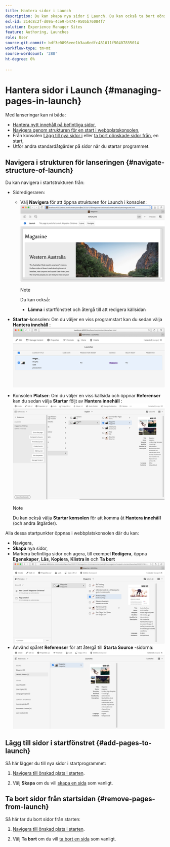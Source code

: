```yaml
---
title: Hantera sidor i Launch
description: Du kan skapa nya sidor i Launch. Du kan också ta bort oönskade sidor.
exl-id: 214c8c2f-d09a-4ce9-b474-9505b76084f7
solution: Experience Manager Sites
feature: Authoring, Launches
role: User
source-git-commit: bdf3e0896eee1b3aa6edfc481011f50407835014
workflow-type: tm+mt
source-wordcount: '288'
ht-degree: 0%

---
```


# Hantera sidor i Launch {#managing-pages-in-launch}

Med lanseringar kan ni båda:

* [Hantera nytt innehåll på befintliga sidor](/help/sites-cloud/authoring/launches/editing.md),
* [Navigera genom strukturen för en start i webbplatskonsolen](#navigate-structure-of-launch),
* Från konsolen [Lägg till nya sidor i](#add-pages-to-launch) eller [ta bort oönskade sidor från](#remove-pages-from-launch), en start,
* Utför andra standardåtgärder på sidor när du startar programmet.

## Navigera i strukturen för lanseringen {#navigate-structure-of-launch}

Du kan navigera i startstrukturen från:

* Sidredigeraren:

   * Välj **Navigera** för att öppna strukturen för Launch i konsolen:
     ![Navigera från sidredigeraren](/help/sites-cloud/authoring/assets/launches-navigate-page-editor.png)

     >[!NOTE]
     >
     >Du kan också:
     >
     >* **Lämna** i startfönstret och återgå till att redigera källsidan

* **Startar**-konsolen:
Om du väljer en viss programstart kan du sedan välja **Hantera innehåll** :
  ![Starta konsolen - Hantera innehåll](/help/sites-cloud/authoring/assets/launches-navigate-launches-console.png)

* Konsolen **Platser**:
Om du väljer en viss källsida och öppnar **Referenser** kan du sedan välja **Startar** följt av **Hantera innehåll** :
  ![Starta konsolen - Hantera innehåll](/help/sites-cloud/authoring/assets/launches-navigate-sites-console.png)

  >[!NOTE]
  >
  >Du kan också välja **Startar konsolen** för att komma åt **Hantera innehåll** (och andra åtgärder).

Alla dessa startpunkter öppnas i webbplatskonsolen där du kan:

* Navigera,
* **Skapa** nya sidor,
* Markera befintliga sidor och agera, till exempel **Redigera**, öppna **Egenskaper**, **Lås**, **Kopiera**, **Klistra in** och **Ta bort**
  ![Navigera till starten i webbplatskonsolen från Hantera innehåll](/help/sites-cloud/authoring/assets/launches-navigate-manage-content.png)
* Använd spåret **Referenser** för att återgå till **Starta Source** -sidorna:
  ![Platskonsolen - starta Source](/help/sites-cloud/authoring/assets/launches-navigate-launch-source.png)

## Lägg till sidor i startfönstret {#add-pages-to-launch}

Så här lägger du till nya sidor i startprogrammet:

1. [Navigera till önskad plats i starten](#navigate-structure-of-launch).

1. Välj **Skapa** om du vill [skapa en sida](/help/sites-cloud/authoring/sites-console/creating-pages.md#creating-a-new-page) som vanligt.

## Ta bort sidor från startsidan {#remove-pages-from-launch}

Så här tar du bort sidor från starten:

1. [Navigera till önskad plats i starten](#navigate-structure-of-launch).

1. Välj **Ta bort** om du vill [ta bort en sida](/help/sites-cloud/authoring/sites-console/managing-pages.md#deleting-a-page) som vanligt.
